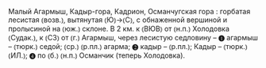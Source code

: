 ---
---

Малый Агармыш, Кадыр-гора, Кадрион, Османчугская гора
: горбатая лесистая ⦅возв.⦆, вытянутая ⦅Ю⦆→⦅С⦆, с обнаженной вершиной и пролысиной на ⦅юж.⦆ склоне. В 2 км. к ⦅ВЮВ⦆ от ⦅н.п.⦆ Холодовка ⦅Судак.⦆, к ⦅СЗ⦆ от ⦅г.⦆ Агармыш, через лесистую седловину – ❶ агармыш – ⦅тюрк.⦆ седой; ⦅ср.⦆ ⦅р.пл.⦆ агарма; ❷ кадыр – ⦅р.пл.⦆; Кадыр – ⦅тюрк.⦆ ⦅ИЛ.⦆; ❹ по ⦅б.⦆ ⦅н.п.⦆ Османчик (теперь Холодовка).
